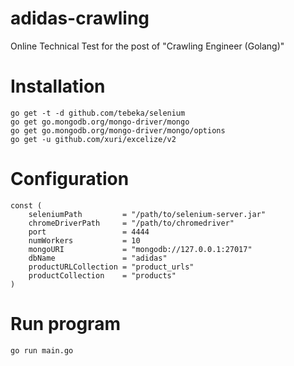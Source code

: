 # adidas-crawling
Online Technical Test for the post of "Crawling Engineer (Golang)"

# Installation
```
go get -t -d github.com/tebeka/selenium
go get go.mongodb.org/mongo-driver/mongo
go get go.mongodb.org/mongo-driver/mongo/options
go get -u github.com/xuri/excelize/v2
```

# Configuration
```
const (
	seleniumPath         = "/path/to/selenium-server.jar"
	chromeDriverPath     = "/path/to/chromedriver"
	port                 = 4444
	numWorkers           = 10
	mongoURI             = "mongodb://127.0.0.1:27017"
	dbName               = "adidas"
	productURLCollection = "product_urls"
	productCollection    = "products"
)
```

# Run program
```
go run main.go
```